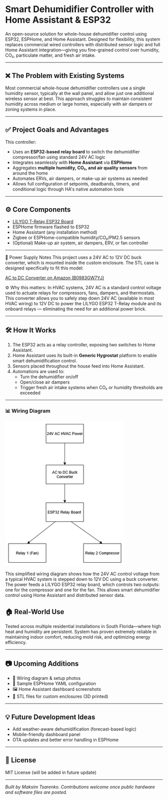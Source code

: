 # Smart Dehumidifier Controller with Home Assistant & ESP32

An open-source solution for whole-house dehumidifier control using ESP32, ESPHome, and Home Assistant. Designed for flexibility, this system replaces commercial wired controllers with distributed sensor logic and full Home Assistant integration—giving you fine-grained control over humidity, CO₂, particulate matter, and fresh air intake.

---

## ❌ The Problem with Existing Systems

Most commercial whole-house dehumidifier controllers use a single humidity sensor, typically at the wall panel, and allow just one additional wireless sensor at best. This approach struggles to maintain consistent humidity across medium or large homes, especially with air dampers or zoning systems in place.

---

## ✅ Project Goals and Advantages

This controller:

- Uses an **ESP32-based relay board** to switch the dehumidifier compressor/fan using standard 24V AC logic
- Integrates seamlessly with **Home Assistant** via **ESPHome**
- Aggregates **multiple humidity, CO₂, and air quality sensors** from around the home
- Automates ERVs, air dampers, or make-up air systems as needed
- Allows full configuration of setpoints, deadbands, timers, and conditional logic through HA's native automation tools

---

## ⚙️ Core Components

- [LILYGO T-Relay ESP32 Board](https://www.lilygo.cc/products/t-relay)
- ESPHome firmware flashed to ESP32
- Home Assistant (any installation method)
- Zigbee or ESPHome-compatible humidity/CO₂/PM2.5 sensors
- (Optional) Make-up air system, air dampers, ERV, or fan controller

---

🔌 Power Supply Notes
This project uses a 24V AC to 12V DC buck converter, which is mounted inside the custom enclosure. The STL case is designed specifically to fit this model:

[AC to DC Converter on Amazon (B0983GW7YJ)](https://www.amazon.com/dp/B0983GW7YJ)

⚙️ Why this matters:
In HVAC systems, 24V AC is a standard control voltage used to actuate relays for compressors, fans, dampers, and thermostats. This converter allows you to safely step down 24V AC (available in most HVAC wiring) to 12V DC to power the LILYGO ESP32 T-Relay module and its onboard relays — eliminating the need for an additional power brick.

---
## 🛠 How It Works

1. The ESP32 acts as a relay controller, exposing two switches to Home Assistant.
2. Home Assistant uses its built-in **Generic Hygrostat** platform to enable smart dehumidification control.
3. Sensors placed throughout the house feed into Home Assistant.
4. Automations are used to:
   - Turn the dehumidifier on/off
   - Open/close air dampers
   - Trigger fresh air intake systems when CO₂ or humidity thresholds are exceeded

---
### 📊 Wiring Diagram

![Wiring Diagram](docs/Wiring%20Diagram.png)

This simplified wiring diagram shows how the 24V AC control voltage from a typical HVAC system is stepped down to 12V DC using a buck converter. The power feeds a LILYGO ESP32 relay board, which controls two outputs: one for the compressor and one for the fan. This allows smart dehumidifier control using Home Assistant and distributed sensor data.

## 🏠 Real-World Use

Tested across multiple residential installations in South Florida—where high heat and humidity are persistent. System has proven extremely reliable in maintaining indoor comfort, reducing mold risk, and optimizing energy efficiency.

---

## 📷 Upcoming Additions

- 📸 Wiring diagram & setup photos
- 🧩 Sample ESPHome YAML configuration
- 🖼️ Home Assistant dashboard screenshots
- 🧱 STL files for custom enclosures (3D printed)

---

## 💡 Future Development Ideas

- Add weather-aware dehumidification (forecast-based logic)
- Mobile-friendly dashboard panel
- OTA updates and better error handling in ESPHome

---

## 📜 License

MIT License (will be added in future update)

---

*Built by Maksim Tsarenko. Contributions welcome once public hardware and software files are posted.*

